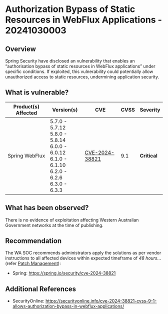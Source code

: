 # Authorization Bypass of Static Resources in WebFlux Applications - 20241030003

## Overview

Spring Security have disclosed an vulnerability that enables an “authorisation bypass of static resources in WebFlux applications” under specific conditions. If exploited, this vulnerability could potentially allow unauthorized access to static resources, undermining application security.

## What is vulnerable?

| Product(s) Affected | Version(s)                                                                                                       | CVE                                                               | CVSS | Severity     |
| ------------------- | ---------------------------------------------------------------------------------------------------------------- | ----------------------------------------------------------------- | ---- | ------------ |
| Spring WebFlux      | 5.7.0 - 5.7.12 <br> 5.8.0 - 5.8.14 <br> 6.0.0 - 6.0.12 <br> 6.1.0 - 6.1.10 <br> 6.2.0 - 6.2.6 <br> 6.3.0 - 6.3.3 | [CVE-2024-38821](https://nvd.nist.gov/vuln/detail/CVE-2024-38821) | 9.1  | **Critical** |

## What has been observed?

There is no evidence of exploitation affecting Western Australian Government networks at the time of publishing.

## Recommendation

The WA SOC recommends administrators apply the solutions as per vendor instructions to all affected devices within expected timeframe of *48 hours...* (refer [Patch Management](../guidelines/patch-management.md)):

- Spring: <https://spring.io/security/cve-2024-38821>

## Additional References

- SecurityOnline: <https://securityonline.info/cve-2024-38821-cvss-9-1-allows-authorization-bypass-in-webflux-applications/>
